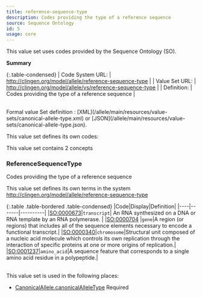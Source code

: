 ```yaml
---
title: reference-sequence-type
description: Codes providing the type of a reference sequence
source: Sequence Ontology
id: 5
usage: core
---
```


This value set uses codes provided by the Sequence Ontology (SO).


__Summary__

{:.table-condensed}
| Code System URL:  | http://clingen.org/model/allele/reference-sequence-type |
| Value Set URL:  | http://clingen.org/model/allele/vs/reference-sequence-type |
| Definition: | Codes providing the type of a reference sequence |

<br/>
Formal value Set definition : [XML](/allele/main/resources/value-sets/canonical-allele-type.xml) or [JSON](/allele/main/resources/value-sets/canonical-allele-type.json).

This value set defines its own codes:

This value set contains 2 concepts

### ReferenceSequenceType
Codes providing the type of a reference sequence

This value set defines its own terms in the system http://clingen.org/model/allele/reference-sequence-type

{:.table .table-bordered .table-condensed}
|Code|Display|Definition|
|----|-------|----------|
|[SO:0000673](http://www.sequenceontology.org/browser/current_svn/term/SO:0000673)|`transcript`| An RNA synthesized on a DNA or RNA template by an RNA polymerase. |
|[SO:0000704](http://www.sequenceontology.org/browser/current_svn/term/SO:0000704) |`gene`|A region (or regions) that includes all of the sequence elements necessary to encode a functional transcript.|
|[SO:0000340](http://www.sequenceontology.org/browser/current_svn/term/SO:0000340)|`chromosome`|Structural unit composed of a nucleic acid molecule which controls its own replication through the interaction of specific proteins at one or more origins of replication.|
|[SO:0001237](http://www.sequenceontology.org/browser/current_svn/term/SO:0001237)|`amino_acid`|A sequence feature that corresponds to a single amino acid residue in a polypeptide.|


<br/>
This value set is used in the following places:

* [CanonicalAllele.canonicalAlleleType](/allele/resource/canonical_allele/index.html) Required
